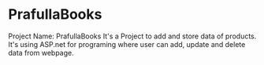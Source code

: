 # PrafullaBooks
Project Name: PrafullaBooks
It's a Project to add and store data of products.
It's using ASP.net for programing where user can add, update and delete data from webpage.
